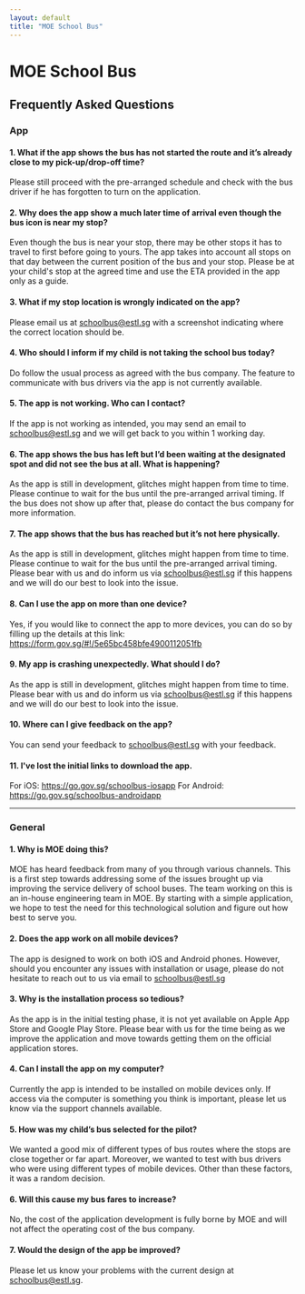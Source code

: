 ```yaml
---
layout: default
title: "MOE School Bus"
---
```


# MOE School Bus

## Frequently Asked Questions

### App

#### 1. What if the app shows the bus has not started the route and it’s already close to my pick-up/drop-off time?

Please still proceed with the pre-arranged schedule and check with the bus driver if he has forgotten to turn on the application.

#### 2. Why does the app show a much later time of arrival even though the bus icon is near my stop?

Even though the bus is near your stop, there may be other stops it has to travel to first before going to yours. The app takes into account all stops on that day between the current position of the bus and your stop. Please be at your child's stop at the agreed time and use the ETA provided in the app only as a guide.

#### 3. What if my stop location is wrongly indicated on the app?

Please email us at <schoolbus@estl.sg> with a screenshot indicating where the correct location should be.

#### 4. Who should I inform if my child is not taking the school bus today?

Do follow the usual process as agreed with the bus company. The feature to communicate with bus drivers via the app is not currently available.

#### 5. The app is not working. Who can I contact?

If the app is not working as intended, you may send an email to <schoolbus@estl.sg> and we will get back to you within 1 working day.

#### 6. The app shows the bus has left but I’d been waiting at the designated spot and did not see the bus at all.  What is happening?

As the app is still in development, glitches might happen from time to time. Please continue to wait for the bus until the pre-arranged arrival timing. If the bus does not show up after that, please do contact the bus company for more information.

#### 7. The app shows that the bus has reached but it’s not here physically.

As the app is still in development, glitches might happen from time to time. Please continue to wait for the bus until the pre-arranged arrival timing. Please bear with us and do inform us via <schoolbus@estl.sg> if this happens and we will do our best to look into the issue.

#### 8. Can I use the app on more than one device?

Yes, if you would like to connect the app to more devices, you can do so by filling up the details at this link: <https://form.gov.sg/#!/5e65bc458bfe4900112051fb>

#### 9. My app is crashing unexpectedly. What should I do?

As the app is still in development, glitches might happen from time to time. Please bear with us and do inform us via <schoolbus@estl.sg> if this happens and we will do our best to look into the issue.

#### 10. Where can I give feedback on the app?

You can send your feedback to <schoolbus@estl.sg> with your feedback.

#### 11. I've lost the initial links to download the app.

For iOS: <https://go.gov.sg/schoolbus-iosapp>
For Android: <https://go.gov.sg/schoolbus-androidapp>

---
### General

#### 1. Why is MOE doing this?
MOE has heard feedback from many of you through various channels. This is a first step towards addressing some of the issues brought up via improving the service delivery of school buses. The team working on this is an in-house engineering team in MOE. By starting with a simple application, we hope to test the need for this technological solution and figure out how best to serve you.

#### 2. Does the app work on all mobile devices?
The app is designed to work on both iOS and Android phones. However, should you encounter any issues with installation or usage, please do not hesitate to reach out to us via email to <schoolbus@estl.sg>

#### 3. Why is the installation process so tedious?
As the app is in the initial testing phase, it is not yet available on Apple App Store and Google Play Store. Please bear with us for the time being as we improve the application and move towards getting them on the official application stores.

#### 4. Can I install the app on my computer?
Currently the app is intended to be installed on mobile devices only. If access via the computer is something you think is important, please let us know via the support channels available.

#### 5. How was my child’s bus selected for the pilot?
We wanted a good mix of different types of bus routes where the stops are close together or far apart. Moreover, we wanted to test with bus drivers who were using different types of mobile devices. Other than these factors, it was a random decision.

#### 6. Will this cause my bus fares to increase?
No, the cost of the application development is fully borne by MOE and will not affect the operating cost of the bus company.  

#### 7. Would the design of the app be improved?
Please let us know your problems with the current design at <schoolbus@estl.sg>.
